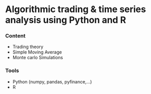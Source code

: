 # Algorithmic trading & time series analysis using Python and R

### Content

- Trading theory
- Simple Moving Average
- Monte carlo Simulations

### Tools

- Python (numpy, pandas, pyfinance,...)
- R
